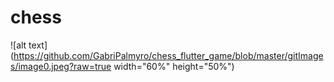# chess

![alt text](https://github.com/GabriPalmyro/chess_flutter_game/blob/master/gitImages/image0.jpeg?raw=true width="60%" height="50%")
